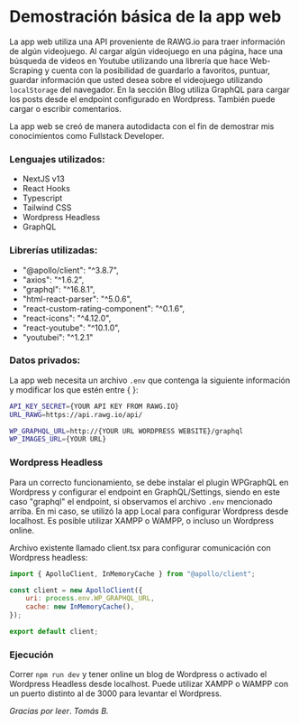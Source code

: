 # Demostración básica de la app web

La app web utiliza una API proveniente de RAWG.io para traer información de algún videojuego. Al cargar algún videojuego en una página, hace una búsqueda de videos en Youtube utilizando una librería que hace Web-Scraping y cuenta con la posibilidad de guardarlo a favoritos, puntuar, guardar información que usted desea sobre el videojuego utilizando `localStorage` del navegador.
En la sección Blog utiliza GraphQL para cargar los posts desde el endpoint configurado en Wordpress. También puede cargar o escribir comentarios.

La app web se creó de manera autodidacta con el fin de demostrar mis conocimientos como Fullstack Developer.


### Lenguajes utilizados:
- NextJS v13
- React Hooks
- Typescript
- Tailwind CSS
- Wordpress Headless
- GraphQL

### Librerías utilizadas:
- "@apollo/client": "^3.8.7",
- "axios": "^1.6.2",
- "graphql": "^16.8.1",
- "html-react-parser": "^5.0.6",
- "react-custom-rating-component": "^0.1.6",
- "react-icons": "^4.12.0",
- "react-youtube": "^10.1.0",
- "youtubei": "^1.2.1"


### Datos privados:
La app web necesita un archivo `.env` que contenga la siguiente información y modificar los que estén entre { }:
```bash
API_KEY_SECRET={YOUR API KEY FROM RAWG.IO}
URL_RAWG=https://api.rawg.io/api/

WP_GRAPHQL_URL=http://{YOUR URL WORDPRESS WEBSITE}/graphql
WP_IMAGES_URL={YOUR URL}
```

### Wordpress Headless
Para un correcto funcionamiento, se debe instalar el plugin WPGraphQL en Wordpress y configurar el endpoint en GraphQL/Settings, siendo en este caso "graphql" el endpoint, si observamos el archivo `.env` mencionado arriba.
En mi caso, se utilizó la app Local para configurar Wordpress desde localhost. Es posible utilizar XAMPP o WAMPP, o incluso un Wordpress online.

Archivo existente llamado client.tsx para configurar comunicación con Wordpress headless: 
```js
import { ApolloClient, InMemoryCache } from "@apollo/client";

const client = new ApolloClient({
    uri: process.env.WP_GRAPHQL_URL,
    cache: new InMemoryCache(),
});

export default client;
```

### Ejecución
Correr `npm run dev` y tener online un blog de Wordpress o activado el Wordpress Headless desde localhost. Puede utilizar XAMPP o WAMPP con un puerto distinto al de 3000 para levantar el Wordpress.


*Gracias por leer*.
*Tomás B.*